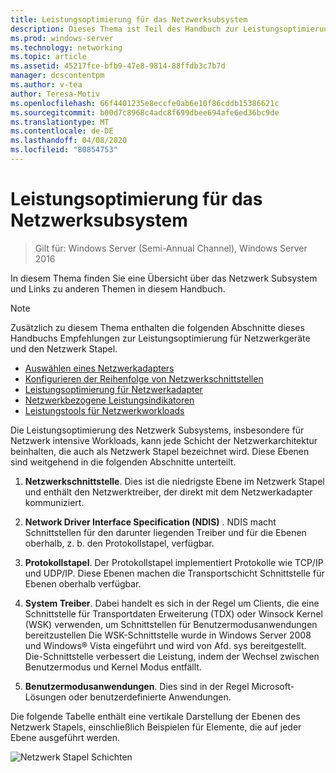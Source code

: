 ```yaml
---
title: Leistungsoptimierung für das Netzwerksubsystem
description: Dieses Thema ist Teil des Handbuch zur Leistungsoptimierung des Netzwerk Subsystems für Windows Server 2016.
ms.prod: windows-server
ms.technology: networking
ms.topic: article
ms.assetid: 45217fce-bfb9-47e8-9814-88ffdb3c7b7d
manager: dcscontentpm
ms.author: v-tea
author: Teresa-Motiv
ms.openlocfilehash: 66f4401235e8eccfe0ab6e10f86cddb15386621c
ms.sourcegitcommit: b00d7c8968c4adc8f699dbee694afe6ed36bc9de
ms.translationtype: MT
ms.contentlocale: de-DE
ms.lasthandoff: 04/08/2020
ms.locfileid: "80854753"
---
```

# <a name="network-subsystem-performance-tuning"></a>Leistungsoptimierung für das Netzwerksubsystem

>Gilt für: Windows Server (Semi-Annual Channel), Windows Server 2016

In diesem Thema finden Sie eine Übersicht über das Netzwerk Subsystem und Links zu anderen Themen in diesem Handbuch.

>[!NOTE]
>Zusätzlich zu diesem Thema enthalten die folgenden Abschnitte dieses Handbuchs Empfehlungen zur Leistungsoptimierung für Netzwerkgeräte und den Netzwerk Stapel.
> - [Auswählen eines Netzwerkadapters](net-sub-choose-nic.md)
> - [Konfigurieren der Reihenfolge von Netzwerkschnittstellen](net-sub-interface-metric.md)
> - [Leistungsoptimierung für Netzwerkadapter](net-sub-performance-tuning-nics.md)
> - [Netzwerkbezogene Leistungsindikatoren](net-sub-performance-counters.md)
> - [Leistungstools für Netzwerkworkloads](net-sub-performance-tools.md)

Die Leistungsoptimierung des Netzwerk Subsystems, insbesondere für Netzwerk intensive Workloads, kann jede Schicht der Netzwerkarchitektur beinhalten, die auch als Netzwerk Stapel bezeichnet wird. Diese Ebenen sind weitgehend in die folgenden Abschnitte unterteilt.

1. **Netzwerkschnittstelle**. Dies ist die niedrigste Ebene im Netzwerk Stapel und enthält den Netzwerktreiber, der direkt mit dem Netzwerkadapter kommuniziert.

2. **Network Driver Interface Specification (NDIS)** . NDIS macht Schnittstellen für den darunter liegenden Treiber und für die Ebenen oberhalb, z. b. den Protokollstapel, verfügbar.
  
3. **Protokollstapel**. Der Protokollstapel implementiert Protokolle wie TCP/IP und UDP/IP. Diese Ebenen machen die Transportschicht Schnittstelle für Ebenen oberhalb verfügbar.
  
4. **System Treiber**. Dabei handelt es sich in der Regel um Clients, die eine Schnittstelle für Transportdaten Erweiterung (TDX) oder Winsock Kernel (WSK) verwenden, um Schnittstellen für Benutzermodusanwendungen bereitzustellen Die WSK-Schnittstelle wurde in Windows Server 2008 und Windows&reg; Vista eingeführt und wird von Afd. sys bereitgestellt. Die-Schnittstelle verbessert die Leistung, indem der Wechsel zwischen Benutzermodus und Kernel Modus entfällt.
  
5. **Benutzermodusanwendungen**. Dies sind in der Regel Microsoft-Lösungen oder benutzerdefinierte Anwendungen.

Die folgende Tabelle enthält eine vertikale Darstellung der Ebenen des Netzwerk Stapels, einschließlich Beispielen für Elemente, die auf jeder Ebene ausgeführt werden.  

![Netzwerk Stapel Schichten](../../media/Network-Subsystem/network-layers.jpg)

